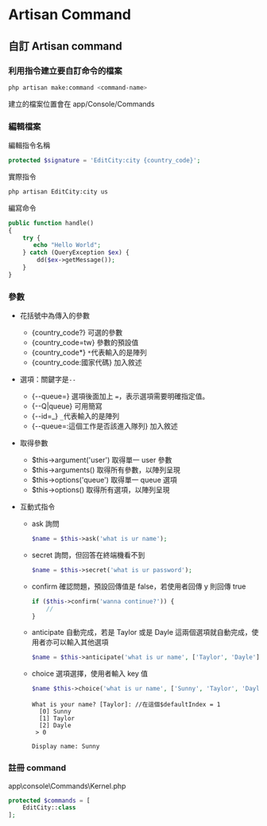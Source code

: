 # Artisan Command

## 自訂 Artisan command

### 利用指令建立要自訂命令的檔案

```bash
php artisan make:command <command-name>
```

建立的檔案位置會在 app/Console/Commands

### 編輯檔案

編輯指令名稱

```php
protected $signature = 'EditCity:city {country_code}';
```

實際指令

```bash
php artisan EditCity:city us
```

編寫命令

```php
public function handle()
{
    try {
       echo "Hello World";
    } catch (QueryException $ex) {
        dd($ex->getMessage());
    }
}
```

### 參數

- 花括號中為傳入的參數

  - {country_code?} 可選的參數
  - {country_code=tw} 參數的預設值
  - {country_code*} `*`代表輸入的是陣列
  - {country_code:國家代碼} 加入敘述

- 選項：關鍵字是`--`

  - {--queue=} 選項後面加上 `=`，表示選項需要明確指定值。
  - {--Q|queue} 可用簡寫
  - {--id=_} `_`代表輸入的是陣列
  - {--queue=:這個工作是否該進入隊列} 加入敘述

- 取得參數

  - $this->argument('user') 取得單一 user 參數
  - $this->arguments() 取得所有參數，以陣列呈現
  - $this->options('queue') 取得單一 queue 選項
  - $this->options() 取得所有選項，以陣列呈現

- 互動式指令

  - ask 詢問

    ```php
    $name = $this->ask('what is ur name');
    ```

  - secret 詢問，但回答在終端機看不到

    ```php
    $name = $this->secret('what is ur password');
    ```

  - confirm 確認問題，預設回傳值是 false，若使用者回傳 y 則回傳 true

    ```php
    if ($this->confirm('wanna continue?')) {
        //
    }

    ```

  - anticipate 自動完成，若是 Taylor 或是 Dayle 這兩個選項就自動完成，使用者亦可以輸入其他選項

    ```php
    $name = $this->anticipate('what is ur name', ['Taylor', 'Dayle']);
    ```

  - choice 選項選擇，使用者輸入 key 值

    ```php
    $name $this->choice('what is ur name', ['Sunny', 'Taylor', 'Dayle'], $defaultIndex);
    ```

    ```log
    What is your name? [Taylor]: //在這個$defaultIndex = 1
      [0] Sunny
      [1] Taylor
      [2] Dayle
     > 0

    Display name: Sunny
    ```

### 註冊 command

app\console\Commands\Kernel.php

```php
protected $commands = [
    EditCity::class
];
```
